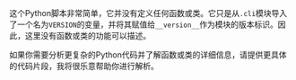 这个Python脚本非常简单，它并没有定义任何函数或类。它只是从`.cli`模块导入了一个名为`VERSION`的变量，并将其赋值给`__version__`作为模块的版本标识。因此，这里没有函数或类的功能可以描述。

如果你需要分析更复杂的Python代码并了解函数或类的详细信息，请提供更具体的代码片段，我将很乐意帮助你进行解析。
